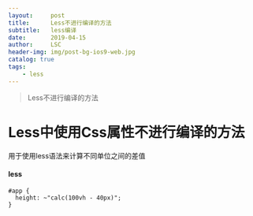 ```yaml
---
layout:     post
title:      Less不进行编译的方法
subtitle:   less编译
date:       2019-04-15
author:     LSC
header-img: img/post-bg-ios9-web.jpg
catalog: true
tags:
    - less
---
```


>Less不进行编译的方法

# Less中使用Css属性不进行编译的方法

用于使用less语法来计算不同单位之间的差值



#### less

```less
#app {
  height: ~"calc(100vh - 40px)";
}
```

